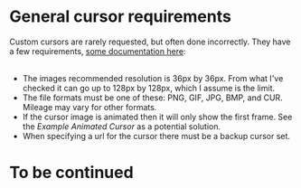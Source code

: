 # General cursor requirements

<div>Custom cursors are rarely requested, but often done incorrectly. They have a few requirements, <a href="https://developer.mozilla.org/en-US/docs/Web/CSS/CSS_User_Interface/Using_URL_values_for_the_cursor_property">some documentation here</a>:<br><br>
<ul>
<li>The images recommended resolution is 36px by 36px. From what I've checked it can go up to 128px by 128px, which I assume is the limit.</li>
<li>The file formats must be one of these: PNG, GIF, JPG, BMP, and CUR. Mileage may vary for other formats.</li>
<li>If the cursor image is animated then it will only show the first frame. See the <i>Example Animated Cursor</i> as a potential solution.</li>
<li>When specifying a url for the cursor there must be a backup cursor set.</li>
</ul>
</div>

# To be continued
